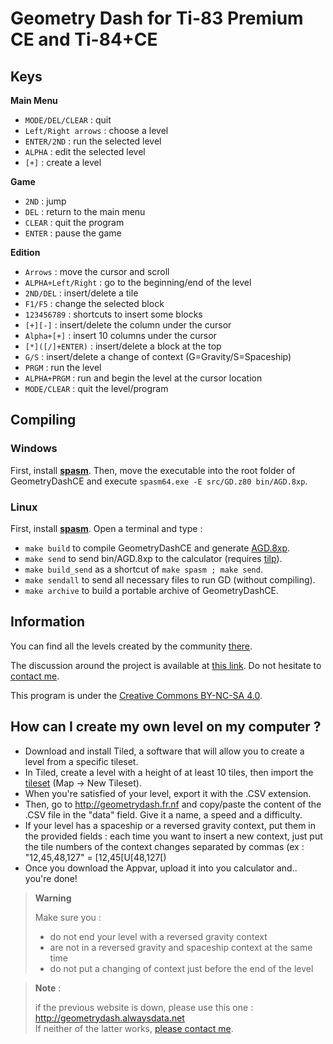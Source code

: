 # Geometry Dash for Ti-83 Premium CE and Ti-84+CE

## Keys
__Main Menu__
- `MODE/DEL/CLEAR` : quit
- `Left/Right arrows` : choose a level
- `ENTER/2ND` : run the selected level
- `ALPHA` : edit the selected level
- `[+]` : create a level

__Game__
- `2ND` : jump
- `DEL` : return to the main menu
- `CLEAR` : quit the program
- `ENTER` : pause the game

__Edition__
- `Arrows` : move the cursor and scroll
- `ALPHA+Left/Right` : go to the beginning/end of the level
- `2ND/DEL` : insert/delete a tile
- `F1/F5` : change the selected block
- `123456789` : shortcuts to insert some blocks
- `[+][-]` : insert/delete the column under the cursor
- `Alpha+[+]` : insert 10 columns under the cursor
- `[*]([/]+ENTER)` : insert/delete a block at the top
- `G/S` : insert/delete a change of context (G=Gravity/S=Spaceship)
- `PRGM` : run the level
- `ALPHA+PRGM` : run and begin the level at the cursor location
- `MODE/CLEAR` : quit the level/program

## Compiling
### Windows
First, install **[spasm](https://github.com/alberthdev/spasm-ng/releases)**.
Then, move the executable into the root folder of GeometryDashCE and execute `spasm64.exe -E src/GD.z80 bin/AGD.8xp`.

### Linux
First, install **[spasm](https://github.com/alberthdev/spasm-ng/releases)**.
Open a terminal and type :
- `make build` to compile GeometryDashCE and generate [AGD.8xp](bin/AGD.8xp).
- `make send` to send bin/AGD.8xp to the calculator (requires [tilp](http://lpg.ticalc.org/prj_tilp/)).
- `make build_send` as a shortcut of `make spasm ; make send`.
- `make sendall` to send all necessary files to run GD (without compiling).
- `make archive` to build a portable archive of GeometryDashCE.


## Information
You can find all the levels created by the community [there](https://tiplanet.org/forum/archives_list.php?cat=Jeux+Levels+Geometry+Dash+ce).

The discussion around the project is available at [this link](https://tiplanet.org/forum/viewtopic.php?f=12&t=19211).
Do not hesitate to [contact me](https://tiplanet.org/forum/ucp.php?i=pm&mode=compose&u=52046).

This program is under the [Creative Commons BY-NC-SA 4.0](https://creativecommons.org/licenses/by-nc-sa/4.0/).
 

## How can I create my own level on my computer ?
- Download and install Tiled, a software that will allow you to create a level from a specific tileset.
- In Tiled, create a level with a height of at least 10 tiles, then import the [tileset](images/GD.png) (Map -> New Tileset).
- When you're satisfied of your level, export it with the .CSV extension.
- Then, go to http://geometrydash.fr.nf and copy/paste the content of the .CSV file in the "data" field. Give it a name, a speed and a difficulty. 
- If your level has a spaceship or a reversed gravity context, put them in the provided fields : each time you want to insert a new context, just put the tile numbers of the context changes separated by commas (ex : "12,45,48,127" = [12,45[U[48,127[)
- Once you download the Appvar, upload it into you calculator and.. you're done!

> **Warning**
>
> Make sure you :
> - do not end your level with a reversed gravity context
> - are not in a reversed gravity and spaceship context at the same time
> - do not put a changing of context just before the end of the level

> **Note** :
>
> if the previous website is down, please use this one : http://geometrydash.alwaysdata.net <br />
> If neither of the latter works, [please contact me](https://tiplanet.org/forum/ucp.php?i=pm&mode=compose&u=52046).
